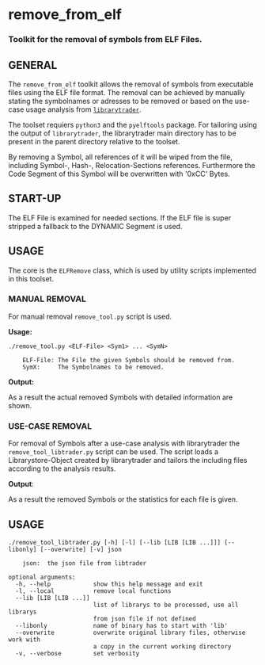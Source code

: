 # remove_from_elf
### Toolkit for the removal of symbols from ELF Files.
## GENERAL

The `remove_from_elf` toolkit allows the removal of symbols from executable
files using the ELF file format.
The removal can be achieved by manually stating the symbolnames or adresses
to be removed or based on the use-case usage analysis from
[`librarytrader`](https://gitlab.cs.fau.de/ziegler/librarytrader).

The toolset requiers `python3` and the `pyelftools` package. For tailoring using
the output of `librarytrader`, the librarytrader main directory has to be present in
the parent directory relative to the toolset.

By removing a Symbol, all references of it will be wiped from the file, including
Symbol-, Hash-, Relocation-Sections references. Furthermore the Code Segment of this
Symbol will be overwritten with '0xCC' Bytes.

## START-UP

The ELF File is examined for needed sections. If the ELF file is super stripped
a fallback to the DYNAMIC Segment is used.

## USAGE

The core is the `ELFRemove` class, which is used by utility scripts implemented in
this toolset.

### MANUAL REMOVAL

For manual removal `remove_tool.py` script is used.

**Usage:**

```
./remove_tool.py <ELF-File> <Sym1> ... <SymN>

	ELF-File: The File the given Symbols should be removed from.
	SymX:     The Symbolnames to be removed.
```

**Output:**

As a result the actual removed Symbols with detailed information are shown.

### USE-CASE REMOVAL

For removal of Symbols after a use-case analysis with librarytrader the `remove_tool_libtrader.py`
script can be used.
The script loads a Librarystore-Object created by librarytrader and tailors the including
files according to the analysis results.

**Output**:

As a result the removed Symbols or the statistics for each file is given.

## USAGE

```
./remove_tool_libtrader.py [-h] [-l] [--lib [LIB [LIB ...]]] [--libonly] [--overwrite] [-v] json

	json:  the json file from libtrader

optional arguments:
  -h, --help            show this help message and exit
  -l, --local           remove local functions
  --lib [LIB [LIB ...]]
                        list of librarys to be processed, use all librarys
                        from json file if not defined
  --libonly             name of binary has to start with 'lib'
  --overwrite           overwrite original library files, otherwise work with
                        a copy in the current working directory
  -v, --verbose         set verbosity
```
